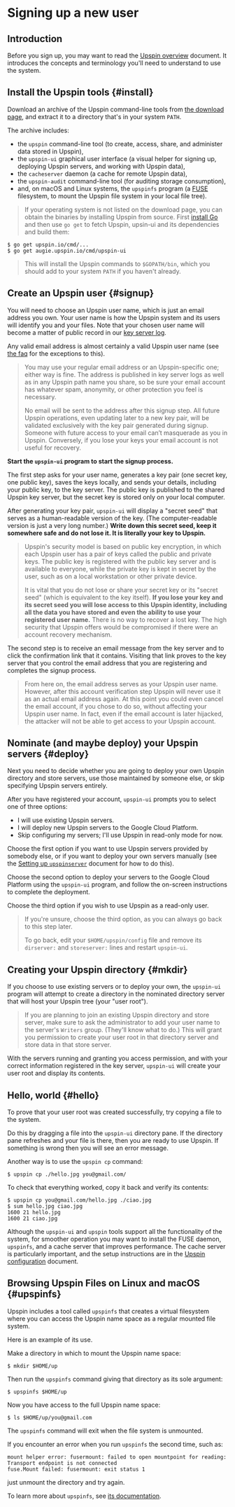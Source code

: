 # Signing up a new user

## Introduction

Before you sign up, you may want to read the
[Upspin overview](/doc/overview.md) document.
It introduces the concepts and terminology you'll need to understand to use the
system.

## Install the Upspin tools {#install}

Download an archive of the Upspin command-line tools from [the download
page](/dl/), and extract it to a directory that's in your system `PATH`.

The archive includes:

- the `upspin` command-line tool (to create, access, share, and administer data
  stored in Upspin),
- the `upspin-ui` graphical user interface (a visual helper for signing up,
  deploying Upspin servers, and working with Upspin data),
- the `cacheserver` daemon (a cache for remote Upspin data),
- the `upspin-audit` command-line tool (for auditing storage consumption),
- and, on macOS and Linux systems, the `upspinfs` program
  (a [FUSE](https://github.com/libfuse/libfuse) filesystem, to mount the Upspin
  file system in your local file tree).

> If your operating system is not listed on the download page, you can obtain
> the binaries by installing Upspin from source.
> First [install Go](https://golang.org/doc/install) and then use `go get` to
> fetch Upspin, upsin-ui and its dependencies and build them:
> 
```
$ go get upspin.io/cmd/...
$ go get augie.upspin.io/cmd/upspin-ui
```
> This will install the Upspin commands to `$GOPATH/bin`, which you should add
> to your system `PATH` if you haven't already.


## Create an Upspin user {#signup}

You will need to choose an Upspin user name, which is just an email address you
own.
Your user name is how the Upspin system and its users will identify you and your
files.
Note that your chosen user name will become a matter of public record in our
[key server log](https://key.upspin.io/log).

Any valid email address is almost certainly a valid Upspin user name
(see [the faq](faq.md#email-restrictions) for the exceptions to this).

> You may use your regular email address or an Upspin-specific one; either way
> is fine.
> The address is published in key server logs as well as in any Upspin path
> name you share, so be sure your email account has whatever spam, anonymity,
> or other protection you feel is necessary.
>
> No email will be sent to the address after this signup step. All future
> Upspin operations, even updating later to a new key pair, will be validated
> exclusively with the key pair generated during signup.
> Someone with future access to your email can’t masquerade as you in Upspin.
> Conversely, if you lose your keys your email account is not useful for
> recovery.

**Start the `upspin-ui` program to start the signup process.**

The first step asks for your user name, generates a key pair (one secret key,
one public key), saves the keys locally, and sends your details, including
your public key, to the key server.
The public key is published to the shared Upspin key server, but the secret key
is stored only on your local computer.

After generating your key pair, `upspin-ui` will display a "secret seed" that
serves as a human-readable version of the key.
(The computer-readable version is just a very long number.)
**Write down this secret seed, keep it somewhere safe and do not lose it. It is
literally your key to Upspin.**

> Upspin's security model is based on public key encryption, in which each
> Upspin user has a pair of keys called the public and private keys.
> The public key is registered with the public key server and is available to
> everyone, while the private key is kept in secret by the user, such as on a
> local workstation or other private device.
>
> It is vital that you do not lose or share your secret key or its "secret
> seed" (which is equivalent to the key itself).
> **If you lose your key and its secret seed
> you will lose access to this Upspin identity,
> including all the data you have stored and even the ability
> to use your registered user name.**
> There is no way to recover a lost key.
> The high security that Upspin offers would be compromised if
> there were an account recovery mechanism.

The second step is to receive an email message from the key server and to click
the confirmation link that it contains.
Visiting that link proves to the key server that you control the email address
that you are registering and completes the signup process.

> From here on, the email address serves as your Upspin user name.
> However, after this account verification step Upspin will never use it as an
> actual email address again.
> At this point you could even cancel the email account, if you chose to do so,
> without affecting your Upspin user name.
> In fact, even if the email account is later hijacked, the
> attacker will not be able to get access to your Upspin account.

## Nominate (and maybe deploy) your Upspin servers {#deploy}

Next you need to decide whether you are going to deploy your own Upspin
directory and store servers, use those maintained by someone else, or
skip specifying Upspin servers entirely.

After you have registered your account, `upspin-ui` prompts you to select one
of three options:

- I will use existing Upspin servers.
- I will deploy new Upspin servers to the Google Cloud Platform.
- Skip configuring my servers; I'll use Upspin in read-only mode for now.

Choose the first option if you want to use Upspin servers provided by somebody
else, or if you want to deploy your own servers manually (see the [Setting up
`upspinserver`](/doc/server_setup.md) document for how to do this).

Choose the second option to deploy your servers to the Google Cloud Platform
using the `upspin-ui` program, and follow the on-screen instructions to
complete the deployment.

Choose the third option if you wish to use Upspin as a read-only user.

> If you're unsure, choose the third option, as you can always go back to this
> step later.
>
> To go back, edit your `$HOME/upspin/config` file and remove its `dirserver:`
> and `storeserver:` lines and restart `upspin-ui`.

## Creating your Upspin directory {#mkdir}

If you choose to use existing servers or to deploy your own, the `upspin-ui`
program will attempt to create a directory in the nominated directory server
that will host your Upspin tree (your "user root").

> If you are planning to join an existing Upspin directory and store server,
> make sure to ask the administrator to add your user name to the server's
> `Writers` group. (They'll know what to do.)
> This will grant you permission to create your user root in that directory
> server and store data in that store server.

With the servers running and granting you access permission, and with your
correct information registered in the key server, `upspin-ui` will create
your user root and display its contents.

## Hello, world {#hello}

To prove that your user root was created successfully, try copying a file to
the system.

Do this by dragging a file into the `upspin-ui` directory pane.
If the directory pane refreshes and your file is there, then you are ready to
use Upspin.
If something is wrong then you will see an error message.

Another way is to use the `upspin cp` command:

```
$ upspin cp ./hello.jpg you@gmail.com/
```

To check that everything worked, copy it back and verify its contents:

```
$ upspin cp you@gmail.com/hello.jpg ./ciao.jpg
$ sum hello.jpg ciao.jpg
1600 21 hello.jpg
1600 21 ciao.jpg
```

Although the `upspin-ui` and `upspin` tools support all the functionality of
the system, for smoother operation you may want to install the FUSE daemon,
`upspinfs`, and a cache server that improves performance.
The cache server is particularly important, and the setup instructions are in
the [Upspin configuration](/doc/config.md) document.

## Browsing Upspin Files on Linux and macOS {#upspinfs}

Upspin includes a tool called `upspinfs` that creates a virtual filesystem
where you can access the Upspin name space as a regular mounted file system.

Here is an example of its use.

Make a directory in which to mount the Upspin name space:

```
$ mkdir $HOME/up
```

Then run the `upspinfs` command giving that directory as its sole argument:

```
$ upspinfs $HOME/up
```

Now you have access to the full Upspin name space:

```
$ ls $HOME/up/you@gmail.com
```

The `upspinfs` command will exit when the file system is unmounted.

If you encounter an error when you run `upspinfs` the second time, such as:

```
mount helper error: fusermount: failed to open mountpoint for reading: Transport endpoint is not connected
fuse.Mount failed: fusermount: exit status 1
```

just unmount the directory and try again.

To learn more about `upspinfs`, see [its documentation](https://godoc.org/upspin.io/cmd/upspinfs).
